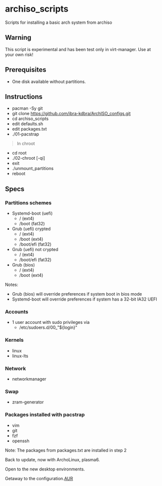 # archiso_scripts

Scripts for installing a basic arch system from archiso

## Warning

This script is experimental and has been test only in virt-manager. Use at your own risk!

## Prerequisites

* One disk available without partitions.

## Instructions

* pacman -Sy git
* git clone <https://github.com/ibra-kdbra/ArchISO_configs.git>
* cd archiso_scripts
* edit defaults.sh
* edit packages.txt
* ./01-pacstrap

> In chroot

* cd root
* ./02-chroot [-qi]
* exit
* ./unmount_partitions
* reboot

## Specs

### Partitions schemes

* Systemd-boot (uefi)
  * / (ext4)  
  * /boot (fat32)
* Grub (uefi) crypted
  * / (ext4)  
  * /boot (ext4)  
  * /boot/efi (fat32)
* Grub (uefi) not crypted
  * / (ext4)  
  * /boot/efi (fat32)
* Grub (bios)  
  * / (ext4)  
  * /boot (ext4)

Notes:

* Grub (bios) will override preferences if system boot in bios mode
* Systemd-boot will override preferences if system has a 32-bit IA32 UEFI

### Accounts

* 1 user account with sudo privileges via
  * /etc/sudoers.d/00_"${login}"

### Kernels

* linux
* linux-lts

### Network

* networkmanager

### Swap

* zram-generator

### Packages installed with pacstrap

* vim
* git
* fzf
* openssh

Note: The packages from packages.txt are installed in step 2


Back to update, now with ArchoLinux, plasma6.

Open to the new desktop environments.

Getaway to the configuration.[AUR](https://aur.archlinux.org/)
